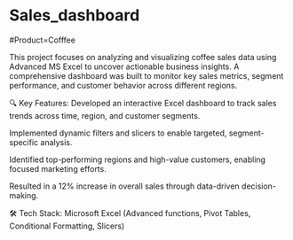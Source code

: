 # Sales_dashboard
#Product=Cofffee

This project focuses on analyzing and visualizing coffee sales data using Advanced MS Excel to uncover actionable business insights. A comprehensive dashboard was built to monitor key sales metrics, segment performance, and customer behavior across different regions.

🔍 Key Features:
Developed an interactive Excel dashboard to track sales trends across time, region, and customer segments.

Implemented dynamic filters and slicers to enable targeted, segment-specific analysis.

Identified top-performing regions and high-value customers, enabling focused marketing efforts.

Resulted in a 12% increase in overall sales through data-driven decision-making.

🛠 Tech Stack:
Microsoft Excel (Advanced functions, Pivot Tables, Conditional Formatting, Slicers)
